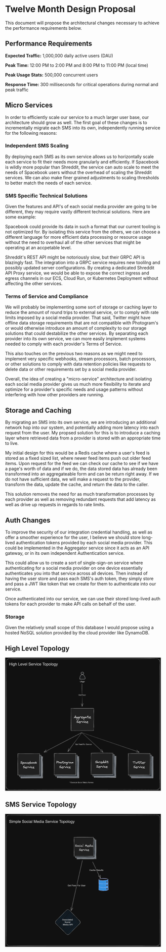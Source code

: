 # Twelve Month Design Proposal

This document will propose the architectural changes necessary to achieve the performance requirements
below.

## Performance Requirements

**Expected Traffic:** 1,000,000 daily active users (DAU)

**Peak Time:** 12:00 PM to 2:00 PM and 8:00 PM to 11:00 PM (local time)

**Peak Usage Stats:** 500,000 concurrent users

**Response Time:** 300 milliseconds for critical operations during normal and peak traffic

## Micro Services

In order to efficiently scale our service to a much larger user base, our architecture should grow as
well. The first goal of these changes is to incrementally migrate each SMS into its own, independently 
running service for the following reasons:

### Independent SMS Scaling

By deploying each SMS as its own service allows us to horizontally scale each service to fit their
needs more granularly and efficiently. If Spacebook is wildly more popular than Shreddit, the service
can auto scale to meet the needs of Spacebook users without the overhead of scaling the Shreddit services.
We can also make finer grained adjustments to scaling thresholds to better match the needs of each service.

### SMS Specific Technical Solutions

Given the features and API's of each social media provider are going to be different, they may require
vastly different technical solutions. Here are some example:

Spacebook could provide its data in such a format that our current tooling is not optimized for. By isolating
this service from the others, we can choose a different language for more efficient data processing or
resource usage without the need to overhaul all of the other services that might be operating at an
accpetable level.

Shreddit's REST API might be notoriously slow, but their GRPC API is blazingly fast. The integration
into a GRPC service requires new toolilng and possibly updated server configurations. By creating a
dedicated Shreddit API Proxy service, we would be able to expose the correct ingress and egress channels
in our ECS, Cloud Run, or Kubernetes Deployment without affecting the other services.

### Terms of Service and Compliance

We will probably be implementing some sort of storage or caching layer to reduce the amount of round
trips to external service, or to comply with rate limits imposed by a social media provider. That said,
Twitter might have offline data storage requirements that are not compatible with Photogram's or would
otherwise introduce an amount of complexity to our storage solutions that could destabilize the other
services. By separating each provider into its own service, we can more easily implement systems needed
to comply with each provider's Terms of Service.

This also touches on the previous two reasons as we might need to implement very specific webhooks,
stream processors, batch processors, or other solutions to comply with data retention policies like requests
to delete data or other requirements set by a social media provider.

Overall, the idea of creating a "micro-service" architecture and isolating each social media provider
gives us much more flexibility to iterate and optimize for a provider's specific needs and usage patterns
without interfering with how other providers are running.

## Storage and Caching

By migrating an SMS into its own service, we are introducing an additional network hop into our system,
and potentially adding more latency into each request from the user. My propsed solution for this is to
introduce a caching layer where retrieved data from a provider is stored with an appropriate time to live.

My initial design for this would be a Redis cache where a user's feed is stored as a fixed sized list,
where newer feed items push out older feed items. Upon request for the feed we can check our cache to
see if we have a page's worth of data and if we do, the data stored data has already been transformed
into an aggregateable form and can be return right away. If we do not have sufficient data, we will
make a request to the provider, transform the data, update the cache, and return the data to the caller.

This solution removes the need for as much transformation processes by each provider as well as removing
redundant requests that add latency as well as drive up requests in regards to rate limits.

## Auth Changes

To improve the security of our integration credential handling, as well as offer a smoother experience
for the user, I believe we should store long-lived authentication tokens provided by each social media
provider. This could be implemented in the Aggregator service since it acts as an API gateway, or in
its own independent Authentication service.

This could allow us to create a sort of single-sign-on service where authenticating for a social media
provider on one device essentially authenticates you into that service across all devices. Then instead
of having the user store and pass each SMS's auth token, they simply store and pass a JWT like token
that we create for them to authenticate into our service.

Once authenticated into our service, we can use their stored long-lived auth tokens for each provider
to make API calls on behalf of the user.

### Storage

Given the relatively small scope of this database I would propose using a hosted NoSQL solution provided
by the cloud provider like DynamoDB.

## High Level Topology

![One Year High Level Topology](/assets/OneYearHighLevel.png)

## SMS Service Topology

![SMS Topology](/assets/OneYearSSMTopo.png)

